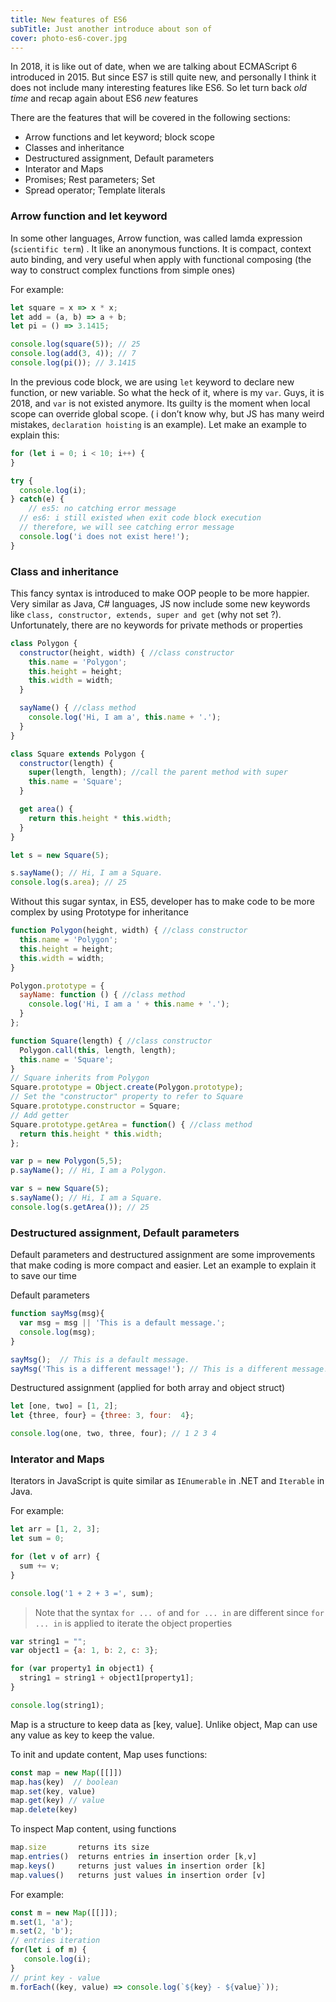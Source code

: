 ```yaml
---
title: New features of ES6
subTitle: Just another introduce about son of
cover: photo-es6-cover.jpg
---
```


In 2018, it is like out of date, when we are talking about ECMAScript 6 introduced in 2015. But since ES7 is still quite new, and personally I think it does not include many interesting features like ES6. So let turn back *old time* and recap again about ES6 *new*  features

There are the features that will be covered in the following sections:

* Arrow functions and let keyword; block scope
* Classes and inheritance
* Destructured assignment, Default parameters
* Interator and Maps
* Promises; Rest parameters; Set
* Spread operator; Template literals

### Arrow function and let keyword

In some other languages, Arrow function, was called lamda expression  (`scientific term`) . It like an anonymous functions. It is compact, context auto binding, and very useful when apply with functional composing (the way to construct complex functions from simple ones)

For example:

```js
let square = x => x * x;
let add = (a, b) => a + b;
let pi = () => 3.1415;

console.log(square(5)); // 25
console.log(add(3, 4)); // 7
console.log(pi()); // 3.1415
```

In the previous code block, we are using `let` keyword to declare new function, or new variable. So what the heck of it, where is my `var`. Guys, it is 2018, and `var` is not existed anymore. Its guilty is the moment when local scope can override global scope. ( i don’t know why, but JS has many weird mistakes,  `declaration hoisting` is an example). Let make an example to explain this:

```js
for (let i = 0; i < 10; i++) {
}

try {
  console.log(i);
} catch(e) {
	// es5: no catching error message
  // es6: i still existed when exit code block execution
  // therefore, we will see catching error message
  console.log('i does not exist here!');
}
```

### Class and inheritance

This fancy syntax is introduced to make OOP people to be more happier. Very similar as Java, C# languages, JS now include some new keywords like `class, constructor, extends, super and get` (why not set ?). Unfortunately, there are no keywords for private methods or properties

```js
class Polygon {
  constructor(height, width) { //class constructor
    this.name = 'Polygon';
    this.height = height;
    this.width = width;
  }

  sayName() { //class method
    console.log('Hi, I am a', this.name + '.');
  }
}

class Square extends Polygon {
  constructor(length) {
    super(length, length); //call the parent method with super
    this.name = 'Square';
  }

  get area() { 
    return this.height * this.width;
  }
}

let s = new Square(5);

s.sayName(); // Hi, I am a Square.
console.log(s.area); // 25
```

Without this sugar syntax, in ES5, developer has to make code to be more complex by using Prototype for inheritance

```js
function Polygon(height, width) { //class constructor
  this.name = 'Polygon';
  this.height = height;
  this.width = width;
}

Polygon.prototype = {
  sayName: function () { //class method
    console.log('Hi, I am a ' + this.name + '.');
  }
};

function Square(length) { //class constructor
  Polygon.call(this, length, length);
  this.name = 'Square';
}
// Square inherits from Polygon
Square.prototype = Object.create(Polygon.prototype);
// Set the "constructor" property to refer to Square
Square.prototype.constructor = Square;
// Add getter
Square.prototype.getArea = function() { //class method
  return this.height * this.width;
};

var p = new Polygon(5,5);
p.sayName(); // Hi, I am a Polygon.

var s = new Square(5);
s.sayName(); // Hi, I am a Square.
console.log(s.getArea()); // 25
```

### Destructured assignment, Default parameters

Default parameters and destructured assignment are some improvements that make coding is more compact and easier. Let an example to explain it to save our time

Default parameters

```js
function sayMsg(msg){
  var msg = msg || 'This is a default message.';
  console.log(msg);
}

sayMsg();  // This is a default message.
sayMsg('This is a different message!'); // This is a different message!
```

Destructured assignment (applied for both array and object struct)

```js
let [one, two] = [1, 2];
let {three, four} = {three: 3, four:  4};

console.log(one, two, three, four); // 1 2 3 4
```

### Interator and Maps

Iterators in JavaScript is quite similar as `IEnumerable` in .NET and `Iterable` in Java.

For example:

```js
let arr = [1, 2, 3];
let sum = 0;

for (let v of arr) {
  sum += v;
}

console.log('1 + 2 + 3 =', sum);
```

> Note that the syntax `for ... of` and `for ... in` are different since `for ... in` is applied to iterate the object properties

```js
var string1 = "";
var object1 = {a: 1, b: 2, c: 3};

for (var property1 in object1) {
  string1 = string1 + object1[property1];
}

console.log(string1);
```

Map is a structure to keep data as [key, value]. Unlike object, Map can use any value as key to keep the value.

To init and update content, Map uses functions:

```js
const map = new Map([[]])
map.has(key)  // boolean
map.set(key, value)
map.get(key) // value
map.delete(key)
```

To inspect Map content, using functions

```js
map.size       returns its size
map.entries()  returns entries in insertion order [k,v]
map.keys()     returns just values in insertion order [k]
map.values()   returns just values in insertion order [v]
```

For example:

```js
const m = new Map([[]]);
m.set(1, 'a');
m.set(2, 'b');
// entries iteration
for(let i of m) {
   console.log(i);
}
// print key - value
m.forEach((key, value) => console.log(`${key} - ${value}`));
```


